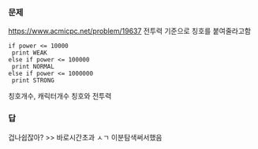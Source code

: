 ### 문제
https://www.acmicpc.net/problem/19637
전투력 기준으로 칭호를 붙여줄라고함
```
if power <= 10000
 print WEAK
else if power <= 100000
 print NORMAL
else if power <= 1000000
 print STRONG
```
칭호개수, 캐릭터개수
칭호와 전투력

### 답
겁나쉽잖아? >> 바로시간초과 ㅅㄱ
이분탐색써서했음
```

```